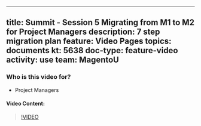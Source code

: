 
---
title: Summit - Session 5 Migrating from M1 to M2 for Project Managers
description: 7 step migration plan
feature: Video Pages
topics: documents
kt: 5638
doc-type: feature-video
activity: use
team: MagentoU
---

### Who is this video for?

* Project Managers

#### Video Content:

>[!VIDEO](https://video.tv.adobe.com/v/35702)